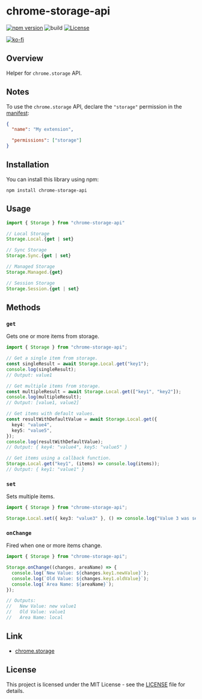 # chrome-storage-api

[![npm version](https://badge.fury.io/js/chrome-storage-api.svg)](https://badge.fury.io/js/chrome-storage-api)
![build](https://github.com/ryohidaka/chrome-storage-api/workflows/Build/badge.svg)
[![License](https://img.shields.io/badge/license-MIT-blue.svg)](https://opensource.org/licenses/MIT)

[![ko-fi](https://ko-fi.com/img/githubbutton_sm.svg)](https://ko-fi.com/B0B6TVH92)

## Overview

Helper for `chrome.storage` API.

## Notes

To use the `chrome.storage` API, declare the `"storage"` permission in the [manifest](https://developer.chrome.com/docs/extensions/reference/manifest):

```json
{
  "name": "My extension",

  "permissions": ["storage"]
}
```

## Installation

You can install this library using npm:

```shell
npm install chrome-storage-api
```

## Usage

```typescript
import { Storage } from "chrome-storage-api"

// Local Storage
Storage.Local.{get | set}

// Sync Storage
Storage.Sync.{get | set}

// Managed Storage
Storage.Managed.{get}

// Session Storage
Storage.Session.{get | set}
```

## Methods

### `get`

Gets one or more items from storage.

```typescript
import { Storage } from "chrome-storage-api";

// Get a single item from storage.
const singleResult = await Storage.Local.get("key1");
console.log(singleResult);
// Output: value1

// Get multiple items from storage.
const multipleResult = await Storage.Local.get(["key1", "key2"]);
console.log(multipleResult);
// Output: [value1, value2]

// Get items with default values.
const resultWithDefaultValue = await Storage.Local.get({
  key4: "value4",
  key5: "value5",
});
console.log(resultWithDefaultValue);
// Output: { key4: "value4", key5: "value5" }

// Get items using a callback function.
Storage.Local.get("key1", (items) => console.log(items));
// Output: { key1: "value1" }
```

### `set`

Sets multiple items.

```typescript
import { Storage } from "chrome-storage-api";

Storage.Local.set({ key3: "value3" }, () => console.log("Value 3 was set."));
```

### `onChange`

Fired when one or more items change.

```typescript
import { Storage } from "chrome-storage-api";

Storage.onChange((changes, areaName) => {
  console.log(`New Value: ${changes.key1.newValue}`);
  console.log(`Old Value: ${changes.key1.oldValue}`);
  console.log(`Area Name: ${areaName}`);
});

// Outputs:
//   New Value: new value1
//   Old Value: value1
//   Area Name: local
```

## Link

- [chrome.storage](https://developer.chrome.com/docs/extensions/reference/api/storage)

## License

This project is licensed under the MIT License - see the [LICENSE](LICENSE) file for details.
